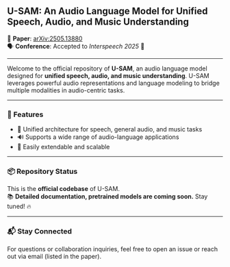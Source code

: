 ## U-SAM: An Audio Language Model for Unified Speech, Audio, and Music Understanding

📄 **Paper**: [arXiv:2505.13880](http://arxiv.org/abs/2505.13880)  
🗣️ **Conference**: Accepted to *Interspeech 2025* 🎉  

---

Welcome to the official repository of **U-SAM**, an audio language model designed for **unified speech, audio, and music understanding**. U-SAM leverages powerful audio representations and language modeling to bridge multiple modalities in audio-centric tasks.

---

### 🚀 Features

- 🧠 Unified architecture for speech, general audio, and music tasks  
- 🔊 Supports a wide range of audio-language applications  
- 🔧 Easily extendable and scalable  

---

### 📦 Repository Status

This is the **official codebase** of U-SAM.  
📚 **Detailed documentation, pretrained models are coming soon.** Stay tuned! 🔥

---

### 📬 Stay Connected

For questions or collaboration inquiries, feel free to open an issue or reach out via email (listed in the paper).

